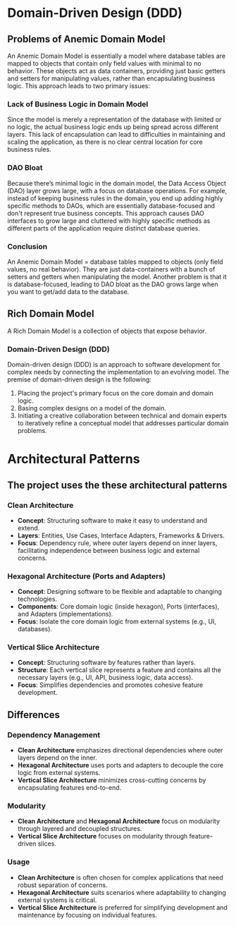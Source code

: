 ﻿# Domain-Driven Design (DDD)

## Problems of Anemic Domain Model
An Anemic Domain Model is essentially a model where database tables are mapped to objects that contain only field values with minimal to no behavior. These objects act as data containers, providing just basic getters and setters for manipulating values, rather than encapsulating business logic. This approach leads to two primary issues:

### Lack of Business Logic in Domain Model
Since the model is merely a representation of the database with limited or no logic, the actual business logic ends up being spread across different layers. This lack of encapsulation can lead to difficulties in maintaining and scaling the application, as there is no clear central location for core business rules.

### DAO Bloat
Because there’s minimal logic in the domain model, the Data Access Object (DAO) layer grows large, with a focus on database operations. For example, instead of keeping business rules in the domain, you end up adding highly specific methods to DAOs, which are essentially database-focused and don't represent true business concepts. This approach causes DAO interfaces to grow large and cluttered with highly specific methods as different parts of the application require distinct database queries.

### Conclusion
An Anemic Domain Model = database tables mapped to objects (only field values, no real behavior). They are just data-containers with a bunch of setters and getters when manipulating the model. Another problem is that it is database-focused, leading to DAO bloat as the DAO grows large when you want to get/add data to the database.

## Rich Domain Model
A Rich Domain Model is a collection of objects that expose behavior.

### Domain-Driven Design (DDD)
Domain-driven design (DDD) is an approach to software development for complex needs by connecting the implementation to an evolving model. The premise of domain-driven design is the following:
1. Placing the project's primary focus on the core domain and domain logic.
2. Basing complex designs on a model of the domain.
3. Initiating a creative collaboration between technical and domain experts to iteratively refine a conceptual model that addresses particular domain problems.

# Architectural Patterns

## The project uses the these architectural patterns

### Clean Architecture
- **Concept**: Structuring software to make it easy to understand and extend.
- **Layers**: Entities, Use Cases, Interface Adapters, Frameworks & Drivers.
- **Focus**: Dependency rule, where outer layers depend on inner layers, facilitating independence between business logic and external concerns.

### Hexagonal Architecture (Ports and Adapters)
- **Concept**: Designing software to be flexible and adaptable to changing technologies.
- **Components**: Core domain logic (inside hexagon), Ports (interfaces), and Adapters (implementations).
- **Focus**: Isolate the core domain logic from external systems (e.g., UI, databases).

### Vertical Slice Architecture
- **Concept**: Structuring software by features rather than layers.
- **Structure**: Each vertical slice represents a feature and contains all the necessary layers (e.g., UI, API, business logic, data access).
- **Focus**: Simplifies dependencies and promotes cohesive feature development.

## Differences

### Dependency Management
- **Clean Architecture** emphasizes directional dependencies where outer layers depend on the inner.
- **Hexagonal Architecture** uses ports and adapters to decouple the core logic from external systems.
- **Vertical Slice Architecture** minimizes cross-cutting concerns by encapsulating features end-to-end.

### Modularity
- **Clean Architecture** and **Hexagonal Architecture** focus on modularity through layered and decoupled structures.
- **Vertical Slice Architecture** focuses on modularity through feature-driven slices.

### Usage
- **Clean Architecture** is often chosen for complex applications that need robust separation of concerns.
- **Hexagonal Architecture** suits scenarios where adaptability to changing external systems is critical.
- **Vertical Slice Architecture** is preferred for simplifying development and maintenance by focusing on individual features.